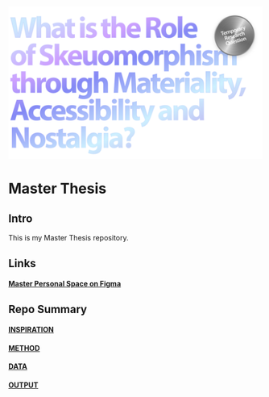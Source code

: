 ![](E_ASSETS/repo-images/skeuomorphism_hero.png)
# Master Thesis

## Intro
This is my Master Thesis repository.


## Links
#### [Master Personal Space on Figma](https://www.figma.com/design/cBZwSZEBA5L0KyZoAiVZpU/Adam's-Master-Space?node-id=0-1&t=z42T0FIo4narjGbr-1)


## Repo Summary

#### [INSPIRATION](A_INSPIRATION/README.md)
#### [METHOD](B_METHOD/README.md)
#### [DATA](C_DATA/README.md)
#### [OUTPUT](D_OUTPUT/README.md)

